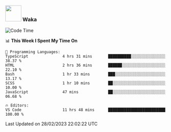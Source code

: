 ### <img src="https://media.giphy.com/media/VgCDAzcKvsR6OM0uWg/giphy.gif" width="50"> Waka

  <!--START_SECTION:waka-->
![Code Time](http://img.shields.io/badge/Code%20Time-1%2C294%20hrs%2012%20mins-blue)

📊 **This Week I Spent My Time On** 

```text
💬 Programming Languages: 
TypeScript               4 hrs 31 mins       ██████████░░░░░░░░░░░░░░░   38.37 % 
HTML                     2 hrs 36 mins       ██████░░░░░░░░░░░░░░░░░░░   22.10 % 
Bash                     1 hr 33 mins        ███░░░░░░░░░░░░░░░░░░░░░░   13.17 % 
SCSS                     1 hr 10 mins        ██░░░░░░░░░░░░░░░░░░░░░░░   10.00 % 
JavaScript               47 mins             ██░░░░░░░░░░░░░░░░░░░░░░░   06.68 % 

🔥 Editors: 
VS Code                  11 hrs 48 mins      █████████████████████████   100.00 % 
```


 Last Updated on 28/02/2023 22:02:22 UTC
<!--END_SECTION:waka-->
